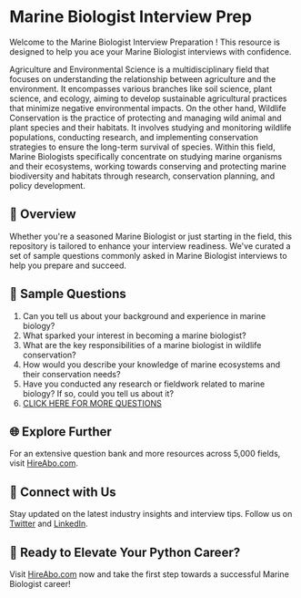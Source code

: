 # Marine Biologist Interview Prep

Welcome to the Marine Biologist Interview Preparation ! This resource is designed to help you ace your Marine Biologist interviews with confidence.

Agriculture and Environmental Science is a multidisciplinary field that focuses on understanding the relationship between agriculture and the environment. It encompasses various branches like soil science, plant science, and ecology, aiming to develop sustainable agricultural practices that minimize negative environmental impacts. On the other hand, Wildlife Conservation is the practice of protecting and managing wild animal and plant species and their habitats. It involves studying and monitoring wildlife populations, conducting research, and implementing conservation strategies to ensure the long-term survival of species. Within this field, Marine Biologists specifically concentrate on studying marine organisms and their ecosystems, working towards conserving and protecting marine biodiversity and habitats through research, conservation planning, and policy development.

## 🚀 Overview

Whether you're a seasoned Marine Biologist or just starting in the field, this repository is tailored to enhance your interview readiness. We've curated a set of sample questions commonly asked in Marine Biologist interviews to help you prepare and succeed.

## 📝 Sample Questions

1. Can you tell us about your background and experience in marine biology?
2. What sparked your interest in becoming a marine biologist?
3. What are the key responsibilities of a marine biologist in wildlife conservation?
4. How would you describe your knowledge of marine ecosystems and their conservation needs?
5. Have you conducted any research or fieldwork related to marine biology? If so, could you tell us about it?
6. [CLICK HERE FOR MORE QUESTIONS](https://hireabo.com/job/10_3_6/Marine%20Biologist)

## 🌐 Explore Further

For an extensive question bank and more resources across 5,000 fields, visit [HireAbo.com](https://www.hireabo.com).

## 📱 Connect with Us

Stay updated on the latest industry insights and interview tips. Follow us on [Twitter](https://twitter.com/hireabo) and [LinkedIn](https://www.linkedin.com/in/hire-abo-3609972a8/).

## 🚀 Ready to Elevate Your Python Career?

Visit [HireAbo.com](https://www.hireabo.com) now and take the first step towards a successful Marine Biologist career!